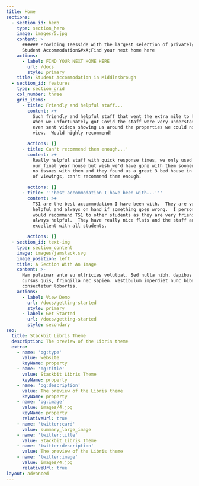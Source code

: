 ```yaml
---
title: Home
sections:
  - section_id: hero
    type: section_hero
    image: images/5.jpg
    content: >
      ###### Providing Teesside with the largest selection of privately owned
      Student Accommodation&#xA;Find your next home here
    actions:
      - label: FIND YOUR NEXT HOME HERE
        url: /docs
        style: primary
    title: Student Accommodation in Middlesbrough
  - section_id: features
    type: section_grid
    col_number: three
    grid_items:
      - title: Friendly and helpful staff...
        content: >+
          Such friendly and helpful staff that went the extra mile to help. 
          When we unfortunately got Covid the staff were very understanding and
          even sent videos showing us around the properties we could no longer
          view.  Would highly recommend!

        actions: []
      - title: Can't recommend them enough...'
        content: >+
          Really helpful staff with quick response times, we only used them for
          our final year house but wish we'd have gone with them sooner.  We had
          no issues with them and they found us a great 3 bed house in one day
          of viewings, can't recommend them enough.

        actions: []
      - title: '''best accommodation I have been with...'''
        content: >+
          TS1 are the best accommodation I have been with.  They are very
          helpful and always on hand if something goes wrong.  I personally
          would recommend TS1 to other students as they are very friendly and
          always helpful.  They have really nice flats and the staff are
          excellent with all students.

        actions: []
  - section_id: text-img
    type: section_content
    image: images/jamstack.svg
    image_position: left
    title: A Section With An Image
    content: >-
      Nam pulvinar ante eu ultricies volutpat. Sed nulla nibh, dapibus sit amet
      cursus quis, fringilla nec sapien. Vestibulum imperdiet nunc bibendum
      consectetur lobortis.
    actions:
      - label: View Demo
        url: /docs/getting-started
        style: primary
      - label: Get Started
        url: /docs/getting-started
        style: secondary
seo:
  title: Stackbit Libris Theme
  description: The preview of the Libris theme
  extra:
    - name: 'og:type'
      value: website
      keyName: property
    - name: 'og:title'
      value: Stackbit Libris Theme
      keyName: property
    - name: 'og:description'
      value: The preview of the Libris theme
      keyName: property
    - name: 'og:image'
      value: images/4.jpg
      keyName: property
      relativeUrl: true
    - name: 'twitter:card'
      value: summary_large_image
    - name: 'twitter:title'
      value: Stackbit Libris Theme
    - name: 'twitter:description'
      value: The preview of the Libris theme
    - name: 'twitter:image'
      value: images/4.jpg
      relativeUrl: true
layout: advanced
---
```

